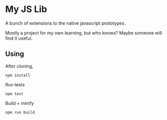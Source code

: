 # My JS Lib

A bunch of extensions to the native javascript prototypes.

Mostly a project for my own learning, but who knows? Maybe someone will find it
useful.

## Using

After cloning,

```
npm install
```

Run tests

```
npm test
```

Build + minify

```
npm run build
```
